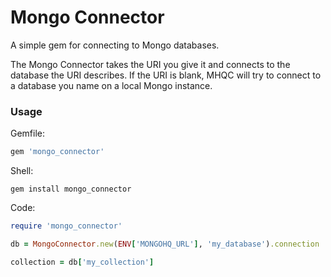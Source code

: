 
Mongo Connector
===============

A simple gem for connecting to Mongo databases.

The Mongo Connector takes the URI you give it and connects to the database the URI describes. If the URI is blank, MHQC will try to connect to a database you name on a local Mongo instance.

### Usage

Gemfile:

```ruby
gem 'mongo_connector'
```

Shell:

```shell
gem install mongo_connector
```

Code:

```ruby
require 'mongo_connector'

db = MongoConnector.new(ENV['MONGOHQ_URL'], 'my_database').connection

collection = db['my_collection']
```


